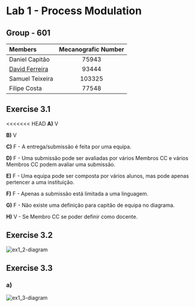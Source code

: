 # Lab 1 - Process Modulation

## Group - **601**

|   Members                     | Mecanografic Number  |
|   :-                          |   :-:                |
| Daniel Capitão | 75943 |
| <u>David Ferreira</u> | 93444 |
| Samuel Teixeira | 103325 |
| Filipe Costa | 77548 |

## Exercise 3.1

<<<<<<< HEAD
**A)** V

**B)** V

**C)** F - A entrega/submissão é feita por uma equipa. </p>

**D)** F - Uma submissão pode ser avaliadas por vários Membros CC e vários Membros CC podem avaliar uma submissão.

**E)** F - Uma equipa pode ser composta por vários alunos, mas pode apenas pertencer a uma instituição. </p>

**F)** F - Apenas a submissão está limitada a uma linguagem.

**G)** F - Não existe uma definição para capitão de equipa no diagrama.

**H)** V - Se Membro CC se poder definir como docente.

<div style="page-break-after: always;"></div>

## Exercise 3.2

![ex1_2-diagram]()

<div style="page-break-after: always;"></div>

## Exercise 3.3
### a)
![ex1_3-diagram]()

<div style="page-break-after: always;"></div>
